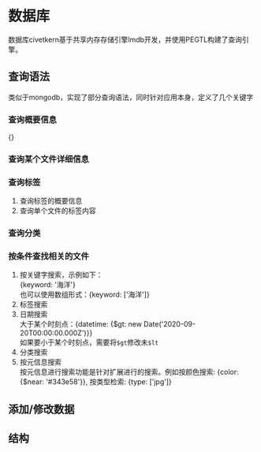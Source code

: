 # 数据库  

数据库civetkern基于共享内存存储引擎lmdb开发，并使用PEGTL构建了查询引擎。

## 查询语法  
类似于mongodb，实现了部分查询语法，同时针对应用本身，定义了几个关键字  
### 查询概要信息  
{}  
### 查询某个文件详细信息  
### 查询标签  
1. 查询标签的概要信息  
2. 查询单个文件的标签内容  
### 查询分类  
### 按条件查找相关的文件  
1. 按关键字搜索，示例如下：  
{keyword: '海洋'}  
也可以使用数组形式：{keyword: ['海洋']}  
2. 标签搜索  
3. 日期搜索  
大于某个时刻点：{datetime: {$gt: new Date('2020-09-20T00:00:00.000Z')}}  
如果要小于某个时刻点，需要将`$gt`修改未`$lt`
4. 分类搜索  
5. 按元信息搜索  
按元信息进行搜索功能是针对扩展进行的搜索。例如按颜色搜索: {color: {$near: '#343e58'}}, 按类型检索: {type: ['jpg']}
## 添加/修改数据

## 结构